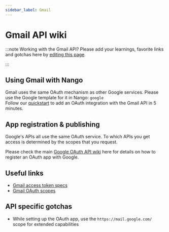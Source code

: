 ```yaml
---
sidebar_label: Gmail
---
```


# Gmail API wiki

:::note Working with the Gmail API?
Please add your learnings, favorite links and gotchas here by [editing this page](https://github.com/nangohq/nango/tree/master/docs/docs/providers/google-mail.md).

:::

## Using Gmail with Nango

Gmail uses the same OAuth mechanism as other Google services. Please use the Google template for it in Nango: `google`  
Follow our [quickstart](../quickstart.md) to add an OAuth integration with the Gmail API in 5 minutes.

## App registration & publishing

Google's APIs all use the same OAuth service. To which APIs you get access is determined by the scopes that you request.

Please check the main [Google OAuth API wiki](google.md) here for details on how to register an OAuth app with Google.

## Useful links

-   [Gmail access token specs](https://cloud.google.com/iam/docs/reference/sts/rest/v1/TopLevel/token#response-body)
-   [Gmail OAuth scopes](https://developers.google.com/identity/protocols/oauth2/scopes#gmail)

## API specific gotchas

-   While setting up the OAuth app, use the `https://mail.google.com/` scope for extended capabilities
